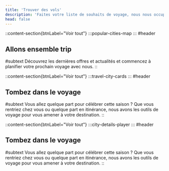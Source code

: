 ```yaml
---
title: 'Trouver des vols'
description: 'Faites votre liste de souhaits de voyage, nous nous occupons du reste. Offres spéciales adaptées à votre forfait'
head: false
---
```


::content-section{btnLabel="Voir tout"}
  :::popular-cities-map
  :::
#header
## Allons ensemble trip &nbsp;

#subtext
Découvrez les dernières offres et actualités et commencez à planifier votre prochain voyage avec nous.
::

<!--more-->
::content-section{btnLabel="Voir tout"}
  :::travel-city-cards
  :::
#header
## Tombez dans le voyage &nbsp;

#subtext
Vous allez quelque part pour célébrer cette saison ? Que vous rentriez chez vous ou quelque part en itinérance, nous avons les outils de voyage pour vous amener à votre destination.
::

::content-section{btnLabel="Voir tout"}
  :::city-details-player
  :::
#header
## Tombez dans le voyage &nbsp;

#subtext
Vous allez quelque part pour célébrer cette saison ? Que vous rentriez chez vous ou quelque part en itinérance, nous avons les outils de voyage pour vous amener à votre destination.
::